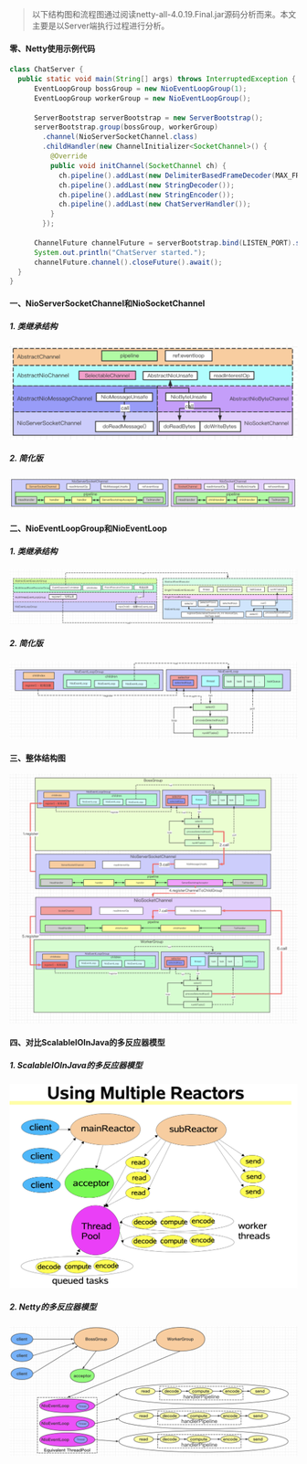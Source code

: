 > 以下结构图和流程图通过阅读netty-all-4.0.19.Final.jar源码分析而来。本文主要是以Server端执行过程进行分析。

#### 零、Netty使用示例代码

```java
class ChatServer {
  public static void main(String[] args) throws InterruptedException {
      EventLoopGroup bossGroup = new NioEventLoopGroup(1);
      EventLoopGroup workerGroup = new NioEventLoopGroup();

      ServerBootstrap serverBootstrap = new ServerBootstrap();
      serverBootstrap.group(bossGroup, workerGroup)
        .channel(NioServerSocketChannel.class)
        .childHandler(new ChannelInitializer<SocketChannel>() {
          @Override
          public void initChannel(SocketChannel ch) {
            ch.pipeline().addLast(new DelimiterBasedFrameDecoder(MAX_FRAME_LENGTH, DELIMITER));
            ch.pipeline().addLast(new StringDecoder());
            ch.pipeline().addLast(new StringEncoder());
            ch.pipeline().addLast(new ChatServerHandler());
          }
        });
    
      ChannelFuture channelFuture = serverBootstrap.bind(LISTEN_PORT).sync();
      System.out.println("ChatServer started.");    
      channelFuture.channel().closeFuture().await();
  }
}
```



#### 一、NioServerSocketChannel和NioSocketChannel

##### 1. 类继承结构

![image-20210205222703627](../../src/main/resources/picture/image-20210205222703627.png)

##### 2. 简化版

![image-20210205222737563](../../src/main/resources/picture/image-20210205222737563.png)

#### 二、NioEventLoopGroup和NioEventLoop

##### 1. 类继承结构

![image-20210205222805992](../../src/main/resources/picture/image-20210205222805992.png)

##### 2. 简化版

![image-20210205222824240](../../src/main/resources/picture/image-20210205222824240.png)

#### 三、整体结构图

![image-20210205230541960](../../src/main/resources/picture/image-20210205230541960.png)

#### 四、对比ScalableIOInJava的多反应器模型

##### 1. ScalableIOInJava的多反应器模型

<img src="../../src/main/resources/picture/image-20210125232820421.png" alt="image-20210125232820421"  />

##### 2. Netty的多反应器模型

![image-20210206112611089](../../src/main/resources/picture/image-20210206112611089.png)